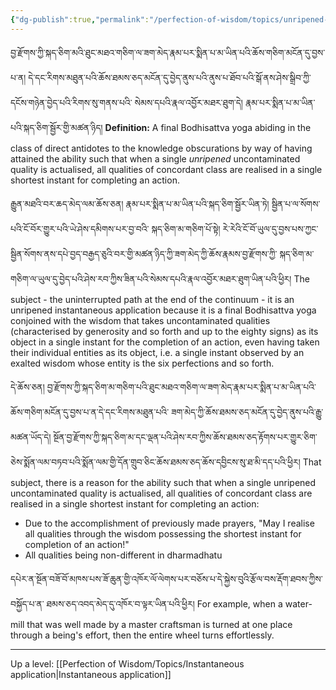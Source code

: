 ```yaml
---
{"dg-publish":true,"permalink":"/perfection-of-wisdom/topics/unripened-instantaneous-application/"}
---
```


བྱ་རྫོགས་ཀྱི་སྐད་ཅིག་མའི་ཐུང་མཐའ་གཅིག་ལ་ཟག་མེད་རྣམ་པར་སྨིན་པ་མ་ཡིན་པའི་ཆོས་གཅིག་མངོན་དུ་བྱས་པ་ན།
དེ་དང་རིགས་མཐུན་པའི་ཆོས་ཐམས་ཅད་མངོན་དུ་བྱེད་ནུས་པའི་ནུས་པ་ཐོབ་པའི་སྒོ་ནས་ཤེས་སྒྲིབ་ཀྱི་དངོས་གཉེན་བྱེད་པའི་རིགས་སུ་གནས་པའི་
སེམས་དཔའི་རྣལ་འབྱོར་མཐར་ཐུག་དེ། རྣམ་པར་སྨིན་པ་མ་ཡིན་པའི་སྐད་ཅིག་སྦྱོར་གྱི་མཚན་ཉིད།
**Definition:** A final Bodhisattva yoga abiding in the class of direct antidotes to the knowledge obscurations by way of having attained the ability such that when a single *unripened* uncontaminated quality is actualised, all qualities of concordant class are realised in a single shortest instant for completing an action.

རྒྱུན་མཐའི་བར་ཆད་མེད་ལམ་ཆོས་ཅན། རྣམ་པར་སྨིན་པ་མ་ཡིན་པའི་སྐད་ཅིག་སྦྱོར་ཡིན་ཏེ། སྦྱིན་པ་ལ་སོགས་པའི་ངོ་བོར་གྱུར་པའི་ཡེ་ཤེས་དམིགས་པར་བྱ་བའི་
སྐད་ཅིག་མ་གཅིག་པོ་སྟེ། རེ་རེའི་ངོ་བོ་ཡུལ་དུ་བྱས་པས་ཀྱང་སྦྱིན་སོགས་ནས་དཔེ་བྱད་བརྒྱད་ཅུའི་བར་གྱི་མཚན་ཉིད་ཀྱི་ཟག་མེད་ཀྱི་ཆོས་རྣམས་བྱ་རྫོགས་ཀྱི་
སྐད་ཅིག་མ་གཅིག་ལ་ཡུལ་དུ་བྱེད་པའི་ཤེས་རབ་ཀྱིས་ཟིན་པའི་སེམས་དཔའི་རྣལ་འབྱོར་མཐར་ཐུག་ཡིན་པའི་ཕྱིར།
The subject - the uninterrupted path at the end of the continuum - it is an unripened instantaneous application because it is a final Bodhisattva yoga conjoined with the wisdom that takes uncontaminated qualities (characterised by generosity and so forth and up to the eighty signs) as its object in a single instant for the completion of an action, even having taken their individual entities as its object, i.e. a single instant observed by an exalted wisdom whose entity is the six perfections and so forth.

དེ་ཆོས་ཅན། བྱ་རྫོགས་ཀྱི་སྐད་ཅིག་མ་གཅིག་པའི་ཐུང་མཐའ་གཅིག་ལ་ཟག་མེད་རྣམ་པར་སྨིན་པ་མ་ཡིན་པའི་ཆོས་གཅིག་མངོན་དུ་བྱས་པ་ན་དེ་དང་རིགས་མཐུན་པའི་
ཟག་མེད་ཀྱི་ཆོས་ཐམས་ཅད་མངོན་དུ་བྱེད་ནུས་པའི་རྒྱུ་མཚན་ཡོད་དེ། སྔོན་བྱ་རྫོགས་ཀྱི་སྐད་ཅིག་མ་དང་ལྡན་པའི་ཤེས་རབ་ཀྱིས་ཆོས་ཐམས་ཅད་རྟོགས་པར་གྱུར་ཅིག་ཅེས་སྨོན་ལམ་བཏབ་པའི་སྨོན་ལམ་གྱི་དོན་གྲུབ་ཅིང་ཆོས་ཐམས་ཅད་ཆོས་དབྱིངས་སུ་ཐ་མི་དད་པའི་ཕྱིར། 
That subject, there is a reason for the ability such that when a single unripened uncontaminated quality is actualised, all qualities of concordant class are realised in a single shortest instant for completing an action:
- Due to the accomplishment of previously made prayers, "May I realise all qualities through the wisdom possessing the shortest instant for completion of an action!"
- All qualities being non-different in dharmadhatu

དཔེར་ན་སྔོན་བཟོ་བོ་མཁས་པས་ཟོ་ཆུན་གྱི་འཁོར་ལོ་ལེགས་པར་བཅོས་པ་དེ་སྐྱེས་བུའི་རྩོལ་བས་རྡོག་ཐབས་ཀྱིས་བསྐྱོད་པ་ན་
ཐམས་ཅད་འབད་མེད་དུ་འཁོར་བ་ལྟར་ཡིན་པའི་ཕྱིར།
For example, when a water-mill that was well made by a master craftsman is turned at one place through a being's effort, then the entire wheel turns effortlessly.

---
Up a level: [[Perfection of Wisdom/Topics/Instantaneous application\|Instantaneous application]]